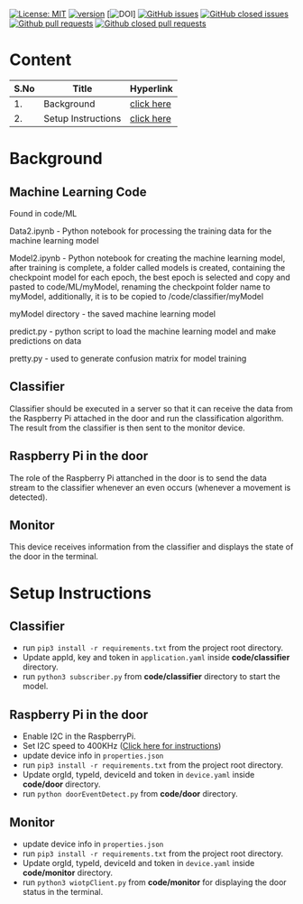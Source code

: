 [![License: MIT](https://img.shields.io/badge/License-MIT-yellow.svg)](https://opensource.org/licenses/MIT)
[![version](https://img.shields.io/badge/version-3.0-blue)](https://github.com/sak007/Door-Status-Detector/releases/tag/v3.0)
[![DOI]()]
[![GitHub issues](https://img.shields.io/github/issues/sak007/Door-Status-Detector)](https://github.com/sak007/Door-Status-Detector/issues?q=is%3Aopen+is%3Aissue)
[![GitHub closed issues](https://img.shields.io/github/issues-closed/sak007/Door-Status-Detector)](https://github.com/sak007/Door-Status-Detector/issues?q=is%3Aissue+is%3Aclosed)
[![Github pull requests](https://img.shields.io/github/issues-pr/sak007/Door-Status-Detector)](https://github.com/sak007/Door-Status-Detector/pulls)
[![Github closed pull requests](https://img.shields.io/github/issues-pr-closed/sak007/Door-Status-Detector)](https://github.com/sak007/Door-Status-Detector/pulls?q=is%3Apr+is%3Aclosed)

# Content

| S.No | Title | Hyperlink |
|-|-|-|
|1.|Background|[click here](#background)|
|2.|Setup Instructions|[click here](#setup-instructions)|

# Background

## Machine Learning Code
Found in code/ML

Data2.ipynb - Python notebook for processing the training data for the machine learning model

Model2.ipynb - Python notebook for creating the machine learning model, after training is complete, a folder called models is created, containing the checkpoint model for each epoch, the best epoch is selected and copy and pasted to code/ML/myModel, renaming the checkpoint folder name to myModel, additionally, it is to be copied to /code/classifier/myModel

myModel directory - the saved machine learning model

predict.py - python script to load the machine learning model and make predictions on data

pretty.py - used to generate confusion matrix for model training

## Classifier

Classifier should be executed in a server so that it can receive the data from the Raspberry Pi attached in the door and run the classification algorithm. The result from the classifier is then sent to the monitor device.

## Raspberry Pi in the door

The role of the Raspberry Pi attanched in the door is to send the data stream to the classifier whenever an even occurs (whenever a movement is detected).

## Monitor

This device receives information from the classifier and displays the state of the door in the terminal.


# Setup Instructions

## Classifier
  - run ```pip3 install -r requirements.txt``` from the project root directory.
  - Update appId, key and token in ```application.yaml``` inside **code/classifier** directory.
  - run ```python3 subscriber.py``` from **code/classifier** directory to start the model.
  
## Raspberry Pi in the door
  - Enable I2C in the RaspberryPi.
  - Set I2C speed to 400KHz ([Click here for instructions](https://www.raspberrypi-spy.co.uk/2018/02/change-raspberry-pi-i2c-bus-speed/))
  - update device info in ```properties.json```
  - run ```pip3 install -r requirements.txt``` from the project root directory.
  - Update orgId, typeId, deviceId and token in ```device.yaml``` inside **code/door** directory.
  - run ```python doorEventDetect.py``` from **code/door** directory.

## Monitor
  - update device info in ```properties.json```
  - run ```pip3 install -r requirements.txt``` from the project root directory.
  - Update orgId, typeId, deviceId and token in ```device.yaml``` inside **code/monitor** directory.
  - run ```python3 wiotpClient.py``` from **code/monitor** for displaying the door status in the terminal.



